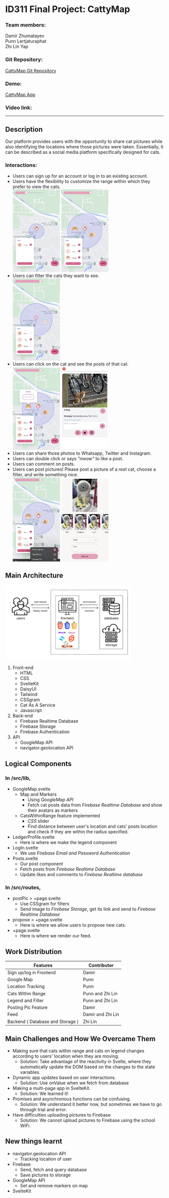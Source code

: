 # ID311 Final Project: CattyMap
### **Team members:** 
Damir Zhumatayev  
Punn Lertjaturaphat  
Zhi Lin Yap  
### **Git Repository:**
[CattyMap Git Repository](https://github.com/dameekoh/cattymap)
### **Demo:**
[CattyMap App](https://develop-cattymap.netlify.app)
### **Video link:**


___
## Description 
Our platform provides users with the opportunity to share cat pictures while also identifying the locations where those pictures were taken. Essentially, it can be described as a social media platform specifically designed for cats.

### **Interactions:**
- Users can sign up for an account or log in to an existing account.   
- Users have the flexibility to customize the range within which they prefer to view the cats.  
  <img src = 'ReadMepics/IMG_6011.jpg' alt="Adjust range" style="width: 150px">
  <img src = 'ReadMepics/IMG_6010.jpg' alt="Adjust range" style="width: 150px">  
- Users can filter the cats they want to see.  
  <img src = 'ReadMepics/filter.png' alt="Filter cats" style="width: 150px">
- Users can click on the cat and see the posts of that cat.  
  <img src = 'ReadMepics/IMG_6013.jpg' alt="See Posts" style="width: 150px">
  <img src = 'ReadMepics/IMG_6014.jpg' alt="See Posts" style="width: 150px">
- Users can share those photos to Whatsapp, Twitter and Instagram.  
- Users can double click or says *"meow"* to like a post.  
- Users can comment on posts. 
- Users can post pictures! Please post a picture of a *real* cat, choose a filter, and write something nice.  
  <img src = 'ReadMepics/photo.jpg' alt="See Posts" style="width: 150px">
  <img src = 'ReadMepics/photo2.jpg' alt="See Posts" style="width: 150px">

## Main Architecture  

<img src = 'ReadMepics/IMG_6022.PNG' alt="See Posts" style="width: 400px">  

1. Front-end 
   - HTML 
   - CSS
   - SvelteKit 
   - DaisyUI
   - Tailwind
   - CSSgram
   - Cat As A Service
   - Javascript
2. Back-end 
   - Firebase Realtime Database 
   - Firebase Storage
   - Firebase Authentication 
3. API
   - GoogleMap API  
   - navigator.geolocation API
  
## Logical Components  
### In /src/lib, 
- GoogleMap.svelte 
  + Map and Markers 
    - Using *GoogleMap API*
    - Fetch cat posts data from *Firebase Realtime Database* and show their avatars as markers 
  + CatsWithinRange feature implemented
    - *CSS* slider 
    - Find distance between user's location and cats' posts location and check if they are within the radius specified. 
- LedgerProfile.svelte
  + Here is where we make the legend component 
- LogIn.svelte 
  + We use *Firebase Email and Password Authentication*
- Posts.svelte
  + Our post component
  + Fetch posts from *Firebase Realtime Database*
  + Update likes and comments to *Firebase Realtime database*

### In /src/routes,
- postPic > +page.svelte
  + Use CSSgram for filters 
  + Send image to *Firebase Storage*, get its link and send to *Firebase Realtime Database*
- propose > +page.svelte 
  + Here is where we allow users to propose new cats.
- +page.svelte
  + Here is where we render our feed.

## Work Distribution  
| Features      | Contributor |
| ----------- | ----------- |
| Sign up/log in Frontend     | Damir       |
| Google Map | Punn      |
| Location Tracking | Punn      |
| Cats Within Range| Punn and Zhi Lin     |
| Legend and Filter| Punn and Zhi Lin     |
| Posting Pic Feature | Damir      |
| Feed | Damir and Zhi Lin     |
| Backend ( Database and Storage ) |  Zhi Lin     |

## Main Challenges and How We Overcame Them
- Making sure that cats within range and cats on legend changes according to users' location when they are moving. 
  + Solution: Take advantage of the reactivity in Svelte, where they automatically update the DOM based on the changes to the state variables.
- Dynamic app updates based on user interactions.
  + Solution: Use onValue when we fetch from database 
- Making a multi-page app in SvelteKit. 
  + Solution: We learned it! 
- Promises and asynchronous functions can be confusing. 
  + Solution: We understand it better now, but sometimes we have to go through trial and error. 
- Have difficulties uploading pictures to Firebase 
  + Solution: We cannot upload pictures to Firebase using the school WiFi. 

## New things learnt 
- navigator.geolocation API 
  + Tracking location of user
- Firebase 
  + Send, fetch and query database 
  + Save pictures to storage 
- GoogleMap API  
  + Set and remove markers on map 
- SvelteKit 